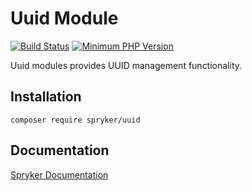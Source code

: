 # Uuid Module
[![Build Status](https://travis-ci.org/spryker/uuid.svg)](https://travis-ci.org/spryker/uuid)
[![Minimum PHP Version](https://img.shields.io/badge/php-%3E%3D%207.3-8892BF.svg)](https://php.net/)

Uuid modules provides UUID management functionality.

## Installation

```
composer require spryker/uuid
```

## Documentation

[Spryker Documentation](https://academy.spryker.com/developing_with_spryker/module_guide/modules.html)
